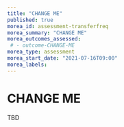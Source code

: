 ```yaml
---
title: "CHANGE ME"
published: true
morea_id: assessment-transferfreq
morea_summary: "CHANGE ME"
morea_outcomes_assessed:
 # - outcome-CHANGE-ME
morea_type: assessment
morea_start_date: "2021-07-16T09:00"
morea_labels:
---
```

# CHANGE ME

TBD
